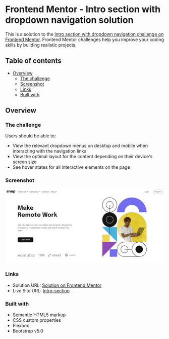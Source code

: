 # Frontend Mentor - Intro section with dropdown navigation solution

This is a solution to the [Intro section with dropdown navigation challenge on Frontend Mentor](https://www.frontendmentor.io/challenges/intro-section-with-dropdown-navigation-ryaPetHE5). Frontend Mentor challenges help you improve your coding skills by building realistic projects.

## Table of contents

- [Overview](#overview)
  - [The challenge](#the-challenge)
  - [Screenshot](#screenshot)
  - [Links](#links)
  - [Built with](#built-with)

## Overview

### The challenge

Users should be able to:

- View the relevant dropdown menus on desktop and mobile when interacting with the navigation links
- View the optimal layout for the content depending on their device's screen size
- See hover states for all interactive elements on the page

### Screenshot

![](./screenshot.png)

### Links

- Solution URL: [Solution on Frontend Mentor](https://www.frontendmentor.io/solutions/intro-section-with-dropdown-navigation-with-bootstrap-v50-MA-9_k349Q)
- Live Site URL: [Intro-section](https://inro-section-fm-challenge.netlify.app/)

### Built with

- Semantic HTML5 markup
- CSS custom properties
- Flexbox
- Bootstrap v5.0
